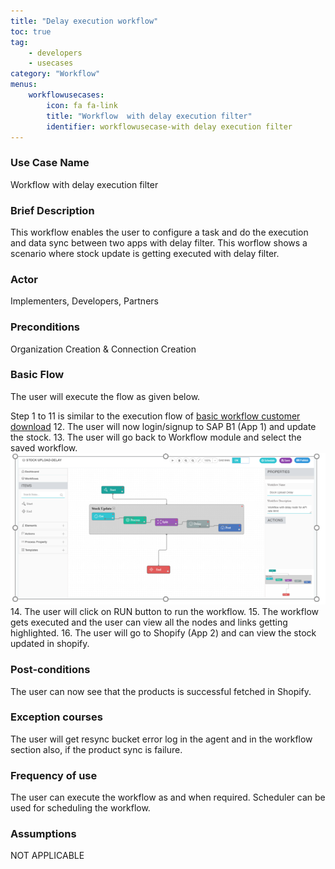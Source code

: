 ```yaml
---
title: "Delay execution workflow"
toc: true
tag: 
    - developers
    - usecases
category: "Workflow"           
menus: 
    workflowusecases:
        icon: fa fa-link
        title: "Workflow  with delay execution filter" 
        identifier: workflowusecase-with delay execution filter
---
```


### Use Case Name 
Workflow  with delay execution filter

### Brief Description 
This workflow enables the user to configure a task and do the execution and data sync between two apps with delay filter. 
This worflow shows a scenario where stock update is getting executed with delay filter.
 
### Actor 
Implementers, Developers, Partners     

### Preconditions 
Organization Creation & Connection Creation 

### Basic Flow  
The user will execute the flow as given below.

Step 1 to 11 is similar to the execution flow of [basic workflow customer download](/workflow/basic-workflow-customer-download/)
12. The user will now login/signup to SAP B1 (App 1) and update the stock. 
13. The user will go back to Workflow module and select the saved workflow.  
![DelayWorkflow](/staticfiles/workflow-management/media/DelayWorkflow.png)
14. The user will click on RUN button to run the workflow.
15. The workflow gets executed and the user can view all the nodes and links getting highlighted.
16.  The user will go to Shopify (App 2) and can view the  stock updated in shopify. 


### Post-conditions 
The user can now see that the products  is successful fetched in Shopify.

### Exception courses
 The user will get resync bucket error log in the agent and in the workflow section also, if 
the product sync is failure.

### Frequency of use   
 The user can execute the workflow as and when required. Scheduler can be used for scheduling the workflow.

### Assumptions  
 NOT APPLICABLE 